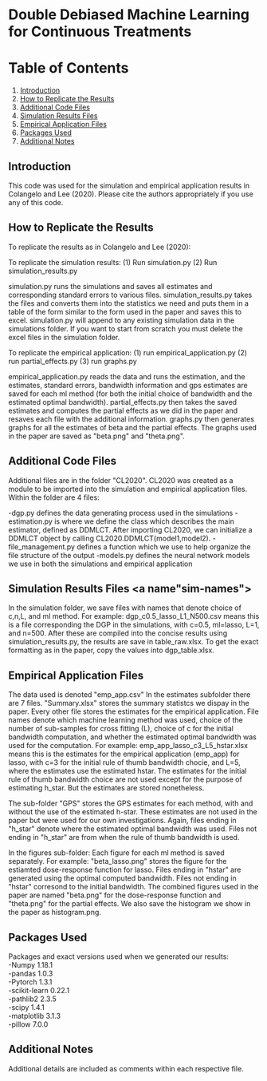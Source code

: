 # Double Debiased Machine Learning for Continuous Treatments

# Table of Contents
1. [Introduction](#introduction)
2. [How to Replicate the Results](#replication)
3. [Additional Code Files](#additional-files)
4. [Simulation Results Files](#sim-names)
5. [Empirical Application Files](#emp-files)
6. [Packages Used](#packages)
7. [Additional Notes](#notes)

## Introduction <a name="introduction"></a>
This code was used for the simulation and empirical application
results in Colangelo and Lee (2020). Please cite the authors appropriately if you 
use any of this code.

## How to Replicate the Results <a name="replication"></a>

To replicate the results as in Colangelo and Lee (2020):

To replicate the simulation results:
(1) Run simulation.py
(2) Run simulation_results.py

simulation.py runs the simulations and saves all estimates and corresponding standard errors to 
various files. simulation_results.py takes the files and converts them into the statistics we need
and puts them in a table of the form similar to the form used in the paper and saves this to excel.
simulation.py will append to any existing simulation data in the simulations folder. If you want
to start from scratch you must delete the excel files in the simulation folder.

To replicate the empirical application:
(1) run empirical_application.py
(2) run partial_effects.py
(3) run graphs.py

empirical_application.py reads the data and runs the estimation, and the estimates, standard errors,
bandwidth information and gps estimates are saved for each ml method (for both the initial choice of
bandwidth and the estimated optimal bandwidth). partial_effects.py then takes the saved estimates and
computes the partial effects as we did in the paper and resaves each file with the additional information.
graphs.py then generates graphs for all the estimates of beta and the partial effects. The graphs
used in the paper are saved as "beta.png" and "theta.png". 

## Additional Code Files <a name="additional-files"></a>
Additional files are in the folder "CL2020". CL2020 was created as a module to be imported into 
the simulation and empirical application files. Within the folder are 4 files:

-dgp.py defines the data generating process used in the simulations
-estimation.py is where we define the class which describes the main estimator, defined as DDMLCT. 
 After importing CL2020, we can initialize a DDMLCT object by calling CL2020.DDMLCT(model1,model2).
-file_management.py defines a function which we use to help organize the file structure of the output
-models.py defines the neural network models we use in both the simulations and empirical application

## Simulation Results Files <a name"sim-names"></a>
In the simulation folder, we save files with names that denote choice of c,n,L, and ml method.
For example: dgp_c0.5_lasso_L1_N500.csv means this is a file corresponding the DGP in the simulations,
with c=0.5, ml=lasso, L=1, and n=500. After these are compiled into the concise results using 
simulation_results.py, the results are save in table_raw.xlsx. To get the exact formatting as in the
paper, copy the values into dgp_table.xlsx.

## Empirical Application Files <a name="emp-files"></a>
The data used is denoted "emp_app.csv"
In the estimates subfolder there are 7 files. "Summary.xlsx" stores the summary statistcs we dispay
in the paper. Every other file stores the estimates for the empirical application. File names denote
which machine learning method was used, choice of the number of sub-samples for cross fitting (L),
choice of c for the initial bandwidth computation, and whether the estimated optimal bandwidth was used
for the computation. 
For example: emp_app_lasso_c3_L5_hstar.xlsx means this is the estimates for the empirical application
(emp_app) for lasso, with c=3 for the initial rule of thumb bandwidth chocie, and L=5, where the estimates
use the estimated hstar. The estimates for the initial rule of thumb bandwidth choice are not used except
for the purpose of estimating h_star. But the estimates are stored nonetheless.

The sub-folder "GPS" stores the GPS estimates for each method, with and without the use of the estimated
h-star. These estimates are not used in the paper but were used for our own investigations. Again, files
ending in "h_star" denote where the estimated optimal bandwidth was used. Files not ending in "h_star"
are from when the rule of thumb bandwidth is used. 

In the figures sub-folder: Each figure for each ml method is saved separately. 
For example: "beta_lasso.png" stores the figure for the estiamted dose-response function for lasso.
Files ending in "hstar" are generated using the optimal computed bandwidth. Files not ending in 
"hstar" corresond to the initial bandwidth. The combined figures used in the paper are named
"beta.png" for the dose-response function and "theta.png" for the partial effects. We also save the
histogram we show in the paper as histogram.png.

## Packages Used <a name="packages"></a>
Packages and exact versions used when we generated our results:<br />
-Numpy 1.18.1 <br />
-pandas 1.0.3<br />
-Pytorch 1.3.1<br />
-scikit-learn 0.22.1<br />
-pathlib2 2.3.5<br />
-scipy 1.4.1<br />
-matplotlib 3.1.3<br />
-pillow 7.0.0

## Additional Notes <a name="notes"></a>
Additional details are included as comments within each respective file.

